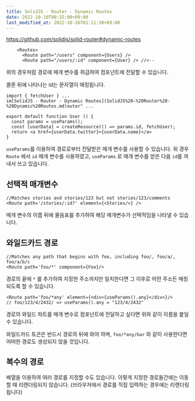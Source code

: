 ```yaml
---
title: SolidJS - Router - Dynamic Routes
date: 2022-10-10T00:32:00+09:00
last_modified_at: 2022-10-26T01:11:30+09:00
---
```


https://github.com/solidjs/solid-router#dynamic-routes

```tsx
    <Routes>
      <Route path="/users" component={Users} />
      <Route path="/users/:id" component={User} /> //<--
```

위의 경우처럼 경로에 매개 변수를 취급하여 컴포넌트에 전달할 수 있습니다.

콜론 뒤에 나타나는 id는 문자열이 매칭됩니다.

```tsx
import { fetchUser } ...
im[SolidJS - Router - Dynamic Routes](SolidJS%20-%20Router%20-%20Dynamic%20Routes.md)outer" ...

export default function User () {
  const params = useParams();
  const [userData] = createResource(() => params.id, fetchUser);
  return <a href={userData.twitter}>{userData.name}</a>
}
```

`useParams`를 이용하여 경로로부터 전달받은 매개 변수를 사용할 수 있습니다. 위 경우 `Route` 에서 `id` 매개 변수를 사용하였고, `useParams` 로 매개 변수를 얻은 다음 `id`를 꺼내서 쓰고 있습니다.

## 선택적 매개변수

```tsx
//Matches stories and stories/123 but not stories/123/comments
<Route path='/stories/:id?' element={<Stories/>} />
```

매개 변수의 이름 뒤에 물음표를 추가하여 해당 매개변수가 선택적임을 나타낼 수 있습니다.

## 와일드카드 경로

```tsx
//Matches any path that begins with foo, including foo/, foo/a/, foo/a/b/c
<Route path='foo/*' component={Foo}/>
```

경로의 끝에 `*` 를 추가하여 지정한 주소까지만 일치한다면 그 이후로 어떤 주소든 매칭되도록 할 수 있습니다.

```tsx
<Route path='foo/*any' element={<div>{useParams().any}</div>}/>
// foo/123/4/2432/ => useParams().any = "123/4/2432"
```

경로의 와일드 파트를 매개 변수로 컴포넌트에 전달하고 싶다면 위와 같이 이름을 붙일 수 있습니다.

와일드카드 토큰은 반드시 경로의 뒤에 와야 하며, `foo/*any/bar` 와 같이 사용한다면 어떠한 경로도 생성되지 않을 것입니다.

## 복수의 경로

배열을 이용하여 여러 경로를 지정할 수도 있습니다. 이렇게 지정한 경로들간에는 이동할 때 리렌더링되지 않습니다. (브라우저에서 경로를 직접 입력하는 경우에는 리렌더링됩니다)

